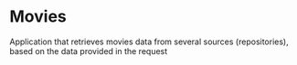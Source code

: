# Movies
 Application that retrieves movies data from several sources (repositories), based on the data provided in the request
